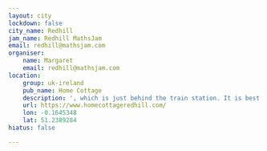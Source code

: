 ```yaml
---
layout: city
lockdown: false
city_name: Redhill
jam_name: Redhill MathsJam
email: redhill@mathsjam.com
organiser:
    name: Margaret
    email: redhill@mathsjam.com
location:
    group: uk-ireland
    pub_name: Home Cottage
    description: ', which is just behind the train station. It is best to come out of the station by the main entrance and walk up the hill, as crossing Redstone Hill without using the lights can be dangerous'
    url: https://www.homecottageredhill.com/
    lon: -0.1645348
    lat: 51.2389284
hiatus: false

---
```


